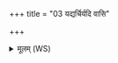 +++
title = "03 यद्यर्चिर्यदि वासि"

+++
<details><summary>मूलम् (WS)</summary>

यद्यर्चिर्यदि वासि धूमः शाकल्येषु यदि वा ते जनित्रम् ।  
हुडुर्नामासि हरितस्य देव स नः संविद्वान् परि वृङ्धि तक्मन् ॥ ३ ॥
</details>